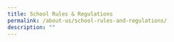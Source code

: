 ```yaml
---
title: School Rules & Regulations
permalink: /about-us/school-rules-and-regulations/
description: ""
---
```

